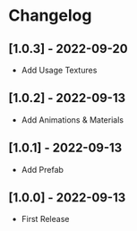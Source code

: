 # Changelog

## [1.0.3] - 2022-09-20
- Add Usage Textures
## [1.0.2] - 2022-09-13
- Add Animations & Materials
## [1.0.1] - 2022-09-13
- Add Prefab
## [1.0.0] - 2022-09-13
- First Release
